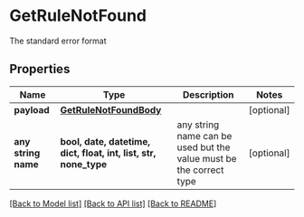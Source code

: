 # GetRuleNotFound

The standard error format

## Properties
Name | Type | Description | Notes
------------ | ------------- | ------------- | -------------
**payload** | [**GetRuleNotFoundBody**](GetRuleNotFoundBody.md) |  | [optional] 
**any string name** | **bool, date, datetime, dict, float, int, list, str, none_type** | any string name can be used but the value must be the correct type | [optional]

[[Back to Model list]](../README.md#documentation-for-models) [[Back to API list]](../README.md#documentation-for-api-endpoints) [[Back to README]](../README.md)


